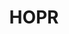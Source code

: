 ---
title: HOPR
category:
  - Defi
ApprovedOn: Q1 2024
externalUrl: "#"
type: Grant 
grantType: Project
---